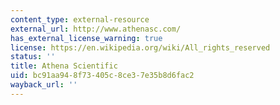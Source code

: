 ```yaml
---
content_type: external-resource
external_url: http://www.athenasc.com/
has_external_license_warning: true
license: https://en.wikipedia.org/wiki/All_rights_reserved
status: ''
title: Athena Scientific
uid: bc91aa94-8f73-405c-8ce3-7e35b8d6fac2
wayback_url: ''
---
```


